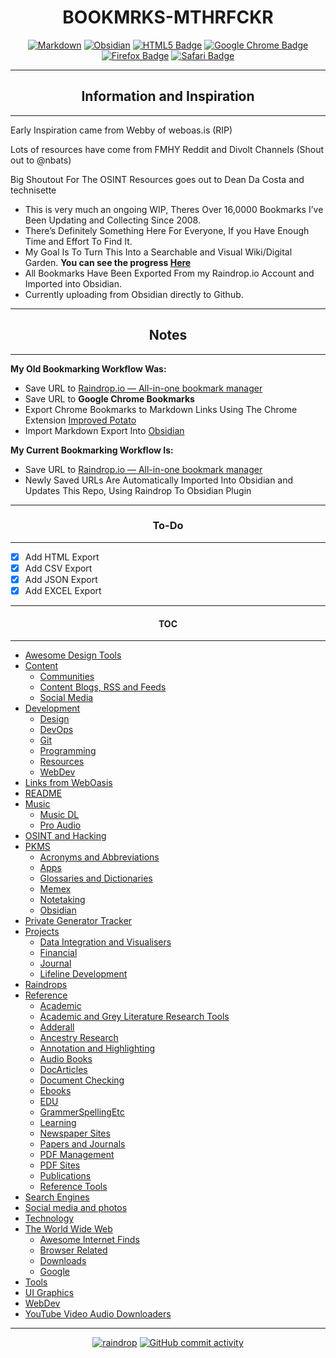<h1 align="center">BOOKMRKS-MTHRFCKR</h1>

<div align="center">

  <a href="">![Markdown](https://img.shields.io/badge/markdown-%23000000.svg?style=for-the-badge&logo=markdown&logoColor=white)</a> <a href="">![Obsidian](https://img.shields.io/badge/Obsidian-%23483699.svg?style=for-the-badge&logo=obsidian&logoColor=white)</a> <a href="">![HTML5 Badge](https://img.shields.io/badge/HTML5-E34F26?logo=html5&logoColor=fff&style=for-the-badge)</a> <a href="">![Google Chrome Badge](https://img.shields.io/badge/Google%20Chrome-4285F4?logo=googlechrome&logoColor=fff&style=for-the-badge)</a> <a href="">![Firefox Badge](https://img.shields.io/badge/Firefox-FF7139?logo=firefox&logoColor=fff&style=for-the-badge)</a> <a href="">![Safari Badge](https://img.shields.io/badge/Safari-000?logo=safari&logoColor=fff&style=for-the-badge)</a>


</div>

---

<h2 align="center">Information and Inspiration</h2>

---


Early Inspiration came from Webby of weboas.is (RIP)

Lots of resources have come from FMHY Reddit and Divolt Channels (Shout out to @nbats)

Big Shoutout For The OSINT Resources goes out to Dean Da Costa and technisette



- This is very much an ongoing WIP, Theres Over 16,0000 Bookmarks I’ve Been Updating and Collecting Since 2008.
- There’s Definitely Something Here For Everyone, If you Have Enough Time and Effort To Find It.
- My Goal Is To Turn This Into a Searchable and Visual Wiki/Digital Garden. **You can see the progress [Here](https://mthrfckr.netlify.app/)**
- All Bookmarks Have Been Exported From my Raindrop.io Account and Imported into Obsidian.
- Currently uploading from Obsidian directly to Github.


---
<h2 align="center">Notes</h2>

---

**My Old Bookmarking Workflow Was:**

- Save URL to [Raindrop.io — All-in-one bookmark manager](https://raindrop.io/)
- Save URL to **Google Chrome Bookmarks**
- Export Chrome Bookmarks to Markdown Links Using The Chrome Extension [Improved Potato](https://chrome.google.com/webstore/detail/improved-potato/kjnippnbinaiaophckfmlbicclieefpf)
- Import Markdown Export Into [Obsidian](https://obsidian.md/)

**My Current Bookmarking Workflow Is:**

- Save URL to [Raindrop.io — All-in-one bookmark manager](https://raindrop.io/)
- Newly Saved URLs Are Automatically Imported Into Obsidian and Updates This Repo, Using Raindrop To Obsidian Plugin

---
<h3 align="center">To-Do</h3>

----


- [x] Add HTML Export
- [x] Add CSV Export
- [x] Add JSON Export
- [x] Add EXCEL Export

---

<h4 align="center">TOC</h4>

---


- [Awesome Design Tools](Awesome%20Design%20Tools.md)
- [Content](Content.md)
	- [Communities](Communities.md)
	- [Content Blogs, RSS and Feeds](Content%20Blogs,%20RSS%20and%20Feeds.md)
	- [Social Media](Social%20Media.md)
- [Development](Development.md)
	- [Design](Design.md)
	- [DevOps](DevOps.md)
	- [Git](Git.md)
	- [Programming](Programming.md)
	- [Resources](Resources.md)
	- [WebDev](WebDev.md)
- [Links from WebOasis](Links%20from%20WebOasis.md)
- [README](README.md)
- [Music](Music.md)
	- [Music DL](Music%20DL.md)
	- [Pro Audio](Pro%20Audio.md)
- [OSINT and Hacking](OSINT%20and%20Hacking.md)
- [PKMS](PKMS.md)
	- [Acronyms and Abbreviations](Acronyms%20and%20Abbreviations.md)
	- [Apps](Apps.md)
	- [Glossaries and Dictionaries](Glossaries%20and%20Dictionaries.md)
	- [Memex](Memex.md)
	- [Notetaking](Notetaking.md)
	- [Obsidian](Obsidian.md)
- [Private Generator Tracker](Private%20Generator%20Tracker.md)
- [Projects](Projects.md)
	- [Data Integration and Visualisers](Data%20Integration%20and%20Visualisers.md)
	- [Financial](Financial.md)
	- [Journal](Journal.md)
	- [Lifeline Development](Lifeline%20Development.md)
- [Raindrops](Raindrops.md)
- [Reference](Reference.md)
	- [Academic](Academic.md)
	- [Academic and Grey Literature Research Tools](Academic%20and%20Grey%20Literature%20Research%20Tools.md)
	- [Adderall](Adderall.md)
	- [Ancestry Research](Ancestry%20Research.md)
	- [Annotation and Highlighting](Annotation%20and%20Highlighting.md)
	- [Audio Books](Audio%20Books.md)
	- [DocArticles](DocArticles.md)
	- [Document Checking](Document%20Checking.md)
	- [Ebooks](Ebooks.md)
	- [EDU](EDU.md)
	- [GrammerSpellingEtc](GrammerSpellingEtc.md)
	- [Learning](Learning.md)
	- [Newspaper Sites](Newspaper%20Sites.md)
	- [Papers and Journals](Papers%20and%20Journals.md)
	- [PDF Management](PDF%20Management.md)
	- [PDF Sites](PDF%20Sites.md)
	- [Publications](Publications.md)
	- [Reference Tools](Reference%20Tools.md)
- [Search Engines](Search%20Engines.md)
- [Social media and photos](Social%20media%20and%20photos.md)
- [Technology](Technology.md)
- [The World Wide Web](The%20World%20Wide%20Web.md)
	- [Awesome Internet Finds](Awesome%20Internet%20Finds.md)
	- [Browser Related](Browser%20Related.md)
	- [Downloads](Downloads.md)
	- [Google](Google.md)
- [Tools](Tools.md)
- [UI Graphics](UI%20Graphics.md)
- [WebDev](WebDev.md)
- [YouTube Video  Audio Downloaders](YouTube%20Video%20%20Audio%20Downloaders.md)

---

<div align="center">

  <a href="">![raindrop](https://img.shields.io/badge/Raindrop.io-whoisdsmith-blue)</a> <a href="">![GitHub commit activity](https://img.shields.io/github/commit-activity/w/whoisdsmith/BOOKMRKS-MTHRFCKR)</a>


</div>